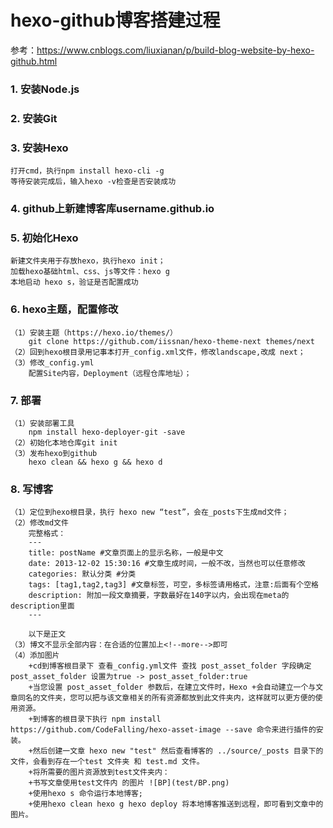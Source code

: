 # hexo-github博客搭建过程
参考：https://www.cnblogs.com/liuxianan/p/build-blog-website-by-hexo-github.html

### 1. 安装Node.js
### 2. 安装Git
### 3. 安装Hexo
	打开cmd，执行npm install hexo-cli -g
	等待安装完成后，输入hexo -v检查是否安装成功
### 4. github上新建博客库username.github.io
### 5. 初始化Hexo
	新建文件夹用于存放hexo，执行hexo init；
	加载hexo基础html、css、js等文件：hexo g
	本地启动 hexo s，验证是否配置成功
### 6. hexo主题，配置修改
	（1）安装主题（https://hexo.io/themes/）
		git clone https://github.com/iissnan/hexo-theme-next themes/next
	（2）回到hexo根目录用记事本打开_config.xml文件，修改landscape,改成 next；
	（3）修改_config.yml
		配置Site内容，Deployment（远程仓库地址）；
### 7. 部署
	（1）安装部署工具
		npm install hexo-deployer-git -save
	（2）初始化本地仓库git init 
	（3）发布hexo到github 
		hexo clean && hexo g && hexo d
### 8. 写博客
	（1）定位到hexo根目录，执行 hexo new “test”，会在_posts下生成md文件；
	（2）修改md文件
		完整格式：
		---
		title: postName #文章页面上的显示名称，一般是中文
		date: 2013-12-02 15:30:16 #文章生成时间，一般不改，当然也可以任意修改
		categories: 默认分类 #分类
		tags: [tag1,tag2,tag3] #文章标签，可空，多标签请用格式，注意:后面有个空格
		description: 附加一段文章摘要，字数最好在140字以内，会出现在meta的description里面
		---

		以下是正文
	（3）博文不显示全部内容：在合适的位置加上<!--more-->即可
	（4）添加图片
		+cd到博客根目录下 查看_config.yml文件 查找 post_asset_folder 字段确定post_asset_folder 设置为true -> post_asset_folder:true
		+当您设置 post_asset_folder 参数后，在建立文件时，Hexo +会自动建立一个与文章同名的文件夹，您可以把与该文章相关的所有资源都放到此文件夹内，这样就可以更方便的使用资源。
		+到博客的根目录下执行 npm install https://github.com/CodeFalling/hexo-asset-image --save 命令来进行插件的安装。
		+然后创建一文章 hexo new "test" 然后查看博客的 ../source/_posts 目录下的文件，会看到存在一个test 文件夹 和 test.md 文件。
		+将所需要的图片资源放到test文件夹内：
		+书写文章使用test文件内 的图片 ![BP](test/BP.png)
		+使用hexo s 命令运行本地博客;
		+使用hexo clean hexo g hexo deploy 将本地博客推送到远程，即可看到文章中的图片。